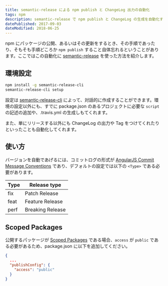 ```yaml
---
title: semantic-release による npm publish と ChangeLog 出力の自動化
tags: npm
description: semantic-release で npm publish と ChangeLog の生成を自動化する。
datePublished: 2017-09-03
dateModified: 2018-06-25
---
```


npm にパッケージの公開、あるいはその更新をするとき、その手順であったり、そもそも手順どころか `npm publish` すること自体忘れるということがあります。ここではこの自動化に [semantic-release](https://www.npmjs.com/package/semantic-release) を使った方法を紹介します。

## 環境設定

```bash
npm install -g semantic-release-cli
semantic-release-cli setup
```

設定は [semantic-release-cli](https://www.npmjs.com/package/semantic-release-cli) によって、対話的に作成することができます。環境の設定以外にも、すでに package.json のあるプロジェクトに必要な `script` の記述の追加や、.travis.yml の生成しもてくれます。

また、単にリリースする以外にも ChangeLog の出力や Tag をつけてくれたりといったことも自動化してくれます。

## 使い方

バージョンを自動であげるには、コミットログの形式が [AngularJS Commit Message Conventions](https://github.com/angular/angular.js/blob/master/DEVELOPERS.md#type) であり、デフォルトの設定では以下の `<Type>` である必要があります。

| Type | Release type     |
| ---- | ---------------- |
| fix  | Patch Release    |
| feat | Feature Release  |
| perf | Breaking Release |

## Scoped Packages

公開するパッケージが [Scoped Packages](https://docs.npmjs.com/getting-started/scoped-packages) である場合、`access` が `public` である必要があるため、package.json に以下を追加してください。

```package.json
{
  ...
  "publishConfig": {
    "access": "public"
  }
}
```
